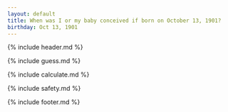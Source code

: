 ```yaml
---
layout: default
title: When was I or my baby conceived if born on October 13, 1901?
birthday: Oct 13, 1901
---
```


{% include header.md %}

{% include guess.md %}

{% include calculate.md %}

{% include safety.md %}

{% include footer.md %}



